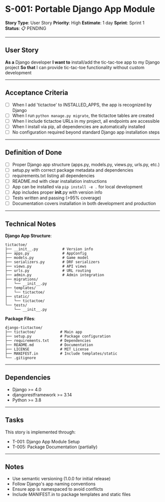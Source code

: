 # S-001: Portable Django App Module

**Story Type**: User Story
**Priority**: High
**Estimate**: 1 day
**Sprint**: Sprint 1
**Status**: 📋 PENDING

---

## User Story

**As a** Django developer
**I want to** install/add the tic-tac-toe app to my Django project
**So that** I can provide tic-tac-toe functionality without custom development

---

## Acceptance Criteria

- [ ] When I add 'tictactoe' to INSTALLED_APPS, the app is recognized by Django
- [ ] When I run `python manage.py migrate`, the tictactoe tables are created
- [ ] When I include tictactoe URLs in my project, all endpoints are accessible
- [ ] When I install via pip, all dependencies are automatically installed
- [ ] No configuration required beyond standard Django app installation steps

---

## Definition of Done

- [ ] Proper Django app structure (apps.py, models.py, views.py, urls.py, etc.)
- [ ] setup.py with correct package metadata and dependencies
- [ ] requirements.txt listing all dependencies
- [ ] README.md with clear installation instructions
- [ ] App can be installed via `pip install -e .` for local development
- [ ] App includes proper __init__.py with version info
- [ ] Tests written and passing (>95% coverage)
- [ ] Documentation covers installation in both development and production

---

## Technical Notes

**Django App Structure**:
```
tictactoe/
├── __init__.py           # Version info
├── apps.py               # AppConfig
├── models.py             # Game model
├── serializers.py        # DRF serializers
├── views.py              # API views
├── urls.py               # URL routing
├── admin.py              # Admin integration
├── migrations/
│   └── __init__.py
├── templates/
│   └── tictactoe/
├── static/
│   └── tictactoe/
└── tests/
    └── __init__.py
```

**Package Files**:
```
django-tictactoe/
├── tictactoe/           # Main app
├── setup.py             # Package configuration
├── requirements.txt     # Dependencies
├── README.md            # Documentation
├── LICENSE              # MIT License
├── MANIFEST.in          # Include templates/static
└── .gitignore
```

---

## Dependencies

- Django >= 4.0
- djangorestframework >= 3.14
- Python >= 3.8

---

## Tasks

This story is implemented through:
- T-001: Django App Module Setup
- T-005: Package Documentation (partially)

---

## Notes

- Use semantic versioning (1.0.0 for initial release)
- Follow Django's app naming conventions
- Ensure app is namespaced to avoid conflicts
- Include MANIFEST.in to package templates and static files
